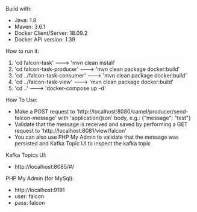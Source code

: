 Build with:
* Java: 1.8
* Maven: 3.6.1
* Docker Client/Server: 18.09.2
* Docker API version: 1.39

How to run it:
1. 'cd falcon-task' ---> 'mvn clean install'
2. 'cd falcon-task-producer' ---> 'mvn clean package docker:build'
3. 'cd ../falcon-task-consumer' ---> 'mvn clean package docker:build'
4. 'cd ../falcon-task-view' ---> 'mvn clean package docker:build'
5. 'cd ..' ---> 'docker-compose up -d'

How To Use:
* Make a POST request to 'http://localhost:8080/camel/producer/send-falcon-message' with 'application/json' body, e.g.: {"message": "test"}
* Validate that the message is received and saved by performing a GET request to 'http://localhost:8081/view/falcon'
* You can also use PHP My Admin to validate that the message was persisted and Kafka Topic UI to inspect the kafka topic

Kafka Topics UI:
* http://localhost:8085/#/

PHP My Admin (for MySql):
* http://localhost:9191
* user: falcon
* pass: falcon
